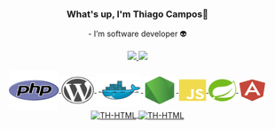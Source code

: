 <div align="center">
<h3> What's up, I'm Thiago Campos👋</h3>
- I’m software developer 👽
</div> 
<br>
<div align="center">
  <a href="https://github.com/thfields">
  <img height="200em" src="https://github-readme-stats.vercel.app/api?username=thfields&show_icons=true&theme=blue-green&include_all_commits=true&count_private=true"/>
  <img height="200em" src="https://github-readme-stats.vercel.app/api/top-langs/?username=thfields&layout=compact&langs_count=7&theme=blue-green"/>
</div>

<div style="display: inline_block" align="center"><br>
  
  <img align="center" alt="TH-HTML" height="70" width="90" src="https://raw.githubusercontent.com/devicons/devicon/master/icons/php/php-original.svg">
  <img align="center" alt="TH-HTML" height="50" width="60" src="https://raw.githubusercontent.com/devicons/devicon/master/icons/wordpress/wordpress-plain.svg">
  <img align="center" alt="TH-HTML" height="60" width="80" src="https://raw.githubusercontent.com/devicons/devicon/master/icons/docker/docker-original.svg">
  <img align="center" alt="TH-HTML" height="50" width="60" src="https://raw.githubusercontent.com/devicons/devicon/master/icons/nodejs/nodejs-original.svg">
  <img align="center" alt="TH-HTML" height="40" width="50" src="https://raw.githubusercontent.com/devicons/devicon/master/icons/javascript/javascript-plain.svg">
  <img align="center" alt="TH-HTML" height="40" width="50" src="https://raw.githubusercontent.com/devicons/devicon/master/icons/spring/spring-original.svg">
  <img align="center" alt="TH-HTML" height="40" width="50" src="https://raw.githubusercontent.com/devicons/devicon/master/icons/angularjs/angularjs-plain.svg">
  <img align="center" alt="TH-HTML" height="40" width="50" src="https://cdn.jsdelivr.net/gh/devicons/devicon/icons/react/react-original.svg">
  <img align="center" alt="TH-HTML" height="40" width="50" src="https://cdn.jsdelivr.net/gh/devicons/devicon/icons/python/python-original.svg">
  
</div>
